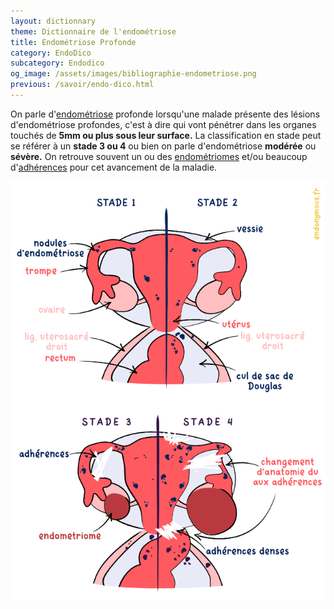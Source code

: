 ```yaml
---
layout: dictionnary
theme: Dictionnaire de l'endométriose
title: Endométriose Profonde
category: EndoDico
subcategory: Endodico
og_image: /assets/images/bibliographie-endometriose.png
previous: /savoir/endo-dico.html
---
```


On parle d'[endométriose](/savoir/endometriose.html) profonde lorsqu'une malade présente des lésions d'endométriose profondes, c'est à dire qui vont pénétrer dans les organes touchés de **5mm ou plus sous leur surface.** La classification en stade peut se référer à un **stade 3 ou 4** ou bien on parle d'endométriose **modérée** ou **sévère.** On retrouve souvent un ou des [endométriomes](/endo-dico/endometriome.html) et/ou beaucoup d'[adhérences](/endo-dico/adherences.html) pour cet avancement de la maladie.

![stades d'endométriose](/assets/images/schema/stades.png)